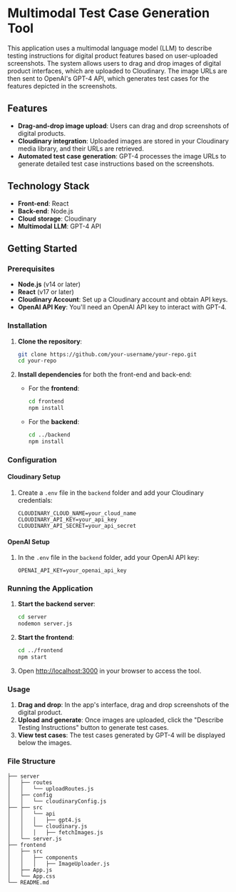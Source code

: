 # Multimodal Test Case Generation Tool

This application uses a multimodal language model (LLM) to describe testing instructions for digital product features based on user-uploaded screenshots. The system allows users to drag and drop images of digital product interfaces, which are uploaded to Cloudinary. The image URLs are then sent to OpenAI's GPT-4 API, which generates test cases for the features depicted in the screenshots.

## Features
- **Drag-and-drop image upload**: Users can drag and drop screenshots of digital products.
- **Cloudinary integration**: Uploaded images are stored in your Cloudinary media library, and their URLs are retrieved.
- **Automated test case generation**: GPT-4 processes the image URLs to generate detailed test case instructions based on the screenshots.

## Technology Stack
- **Front-end**: React
- **Back-end**: Node.js
- **Cloud storage**: Cloudinary
- **Multimodal LLM**: GPT-4 API

## Getting Started

### Prerequisites
- **Node.js** (v14 or later)
- **React** (v17 or later)
- **Cloudinary Account**: Set up a Cloudinary account and obtain API keys.
- **OpenAI API Key**: You'll need an OpenAI API key to interact with GPT-4.

### Installation

1. **Clone the repository**:
    ```bash
    git clone https://github.com/your-username/your-repo.git
    cd your-repo
    ```

2. **Install dependencies** for both the front-end and back-end:
    - For the **frontend**:
      ```bash
      cd frontend
      npm install
      ```
    - For the **backend**:
      ```bash
      cd ../backend
      npm install
      ```

### Configuration

#### Cloudinary Setup
1. Create a `.env` file in the `backend` folder and add your Cloudinary credentials:
    ```env
    CLOUDINARY_CLOUD_NAME=your_cloud_name
    CLOUDINARY_API_KEY=your_api_key
    CLOUDINARY_API_SECRET=your_api_secret
    ```

#### OpenAI Setup
1. In the `.env` file in the `backend` folder, add your OpenAI API key:
    ```env
    OPENAI_API_KEY=your_openai_api_key
    ```

### Running the Application

1. **Start the backend server**:
    ```bash
    cd server
    nodemon server.js
    ```

2. **Start the frontend**:
    ```bash
    cd ../frontend
    npm start
    ```

3. Open [http://localhost:3000](http://localhost:3000) in your browser to access the tool.

### Usage
1. **Drag and drop**: In the app's interface, drag and drop screenshots of the digital product.
2. **Upload and generate**: Once images are uploaded, click the "Describe Testing Instructions" button to generate test cases.
3. **View test cases**: The test cases generated by GPT-4 will be displayed below the images.

### File Structure

```plaintext
├── server
│   ├── routes
│   │   └── uploadRoutes.js    
│   ├── config
│   │   └── cloudinaryConfig.js
├── ├── src
│   │   └── api
│   │   │   ├── gpt4.js
│   │   └── cloudinary.js
│   │   │   ├── fetchImages.js
│   └── server.js             
├── frontend
│   ├── src
│   │   ├── components
│   │   │   ├── ImageUploader.js   
│   ├── App.js                    
│   └── App.css                 
└── README.md
